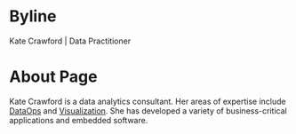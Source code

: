 # Byline

Kate Crawford | Data Practitioner

# About Page

Kate Crawford is a data analytics consultant. Her areas of expertise include [DataOps](https://www.ibm.com/topics/dataops#:~:text=DataOps%20is%20a%20set%20of,provide%20maximum%20value%20from%20data.) and [Visualization](https://public.tableau.com/app/profile/kait.crawford/vizzes). She has developed a variety of business-critical applications and embedded software.